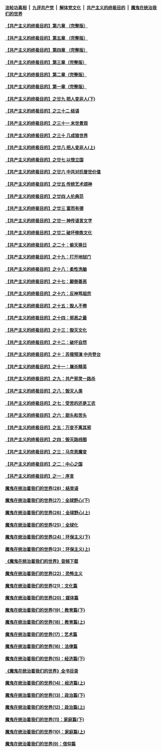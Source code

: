 ####  [法轮功真相](../../../../basic/blob/master/README.md?t=09221700) &nbsp;|&nbsp; [九评共产党](../../../../9ping.md/blob/master/README.md?t=09221700) &nbsp;|&nbsp; [解体党文化](../../../../jtdwh.md/blob/master/README.md?t=09221700)  &nbsp;|&nbsp; [共产主义的终极目的](../../../../gczydzjmd.md/blob/master/README.md?t=09221700) &nbsp;|&nbsp; [魔鬼在统治我们的世界](../../../../mgztzwmdsj.md/blob/master/README.md?t=09221700) 

#### [【共产主义的终极目的】第六章 （完整版）](../pages/nsc422/n11428913.md?t=09221700) 

#### [【共产主义的终极目的】第五章 （完整版）](../pages/nsc422/n11428912.md?t=09221700) 

#### [【共产主义的终极目的】第四章 （完整版）](../pages/nsc422/n11428907.md?t=09221700) 

#### [【共产主义的终极目的】第三章（完整版）](../pages/nsc422/n11428848.md?t=09221700) 

#### [【共产主义的终极目的】第二章（完整版）](../pages/nsc422/n11428831.md?t=09221700) 

#### [【共产主义的终极目的】第一章（完整版）](../pages/nsc422/n11417651.md?t=09221700) 

#### [【共产主义的终极目的】之廿九 把人变非人(下)](../pages/nsc422/n11344140.md?t=09221700) 

#### [【共产主义的终极目的】之三十二 结语](../pages/nsc422/n11360535.md?t=09221700) 

#### [【共产主义的终极目的】之三十一 末世景观](../pages/nsc422/n11351129.md?t=09221700) 

#### [【共产主义的终极目的】之三十 几成狼世界](../pages/nsc422/n11348280.md?t=09221700) 

#### [【共产主义的终极目的】之廿八 把人变非人(上)](../pages/nsc422/n11340492.md?t=09221700) 

#### [【共产主义的终极目的】之廿七 以恨立国](../pages/nsc422/n11336944.md?t=09221700) 

#### [【共产主义的终极目的】之廿六 中共对抗普世价值](../pages/nsc422/n11324785.md?t=09221700) 

#### [【共产主义的终极目的】之廿五 传统艺术颂神](../pages/nsc422/n11296396.md?t=09221700) 

#### [【共产主义的终极目的】之廿四 人伦典范](../pages/nsc422/n11296397.md?t=09221700) 

#### [【共产主义的终极目的】之廿三 富而有德](../pages/nsc422/n11283598.md?t=09221700) 

#### [【共产主义的终极目的】之廿一 神传语言文字](../pages/nsc422/n11263265.md?t=09221700) 

#### [【共产主义的终极目的】之廿二 破坏修炼文化](../pages/nsc422/n11245728.md?t=09221700) 

#### [【共产主义的终极目的】之二十：偷天换日](../pages/nsc422/n11238846.md?t=09221700) 

#### [【共产主义的终极目的】之十九：打开地狱门](../pages/nsc422/n11206376.md?t=09221700) 

#### [【共产主义的终极目的】之十八：柔性洗脑](../pages/nsc422/n11199994.md?t=09221700) 

#### [【共产主义的终极目的】之十七：颠倒善恶](../pages/nsc422/n11179782.md?t=09221700) 

#### [【共产主义的终极目的】之十六：反神骂祖宗](../pages/nsc422/n11166798.md?t=09221700) 

#### [【共产主义的终极目的】之十五：毁人不倦](../pages/nsc422/n11166792.md?t=09221700) 

#### [【共产主义的终极目的】之十四：邪恶之最](../pages/nsc422/n11150249.md?t=09221700) 

#### [【共产主义的终极目的】之十三：毁灭文化](../pages/nsc422/n11135227.md?t=09221700) 

#### [【共产主义的终极目的】之十二：破坏自然](../pages/nsc422/n11135214.md?t=09221700) 

#### [【共产主义的终极目的】之十：苏俄预演 中共登台](../pages/nsc422/n11118424.md?t=09221700) 

#### [【共产主义的终极目的】之十一：屠杀精英](../pages/nsc422/n11118442.md?t=09221700) 

#### [【共产主义的终极目的】之九：共产邪灵一路杀](../pages/nsc422/n11114139.md?t=09221700) 

#### [【共产主义的终极目的】之八：毁灭人类](../pages/nsc422/n11108503.md?t=09221700) 

#### [【共产主义的终极目的】之七：受苦的还是工农](../pages/nsc422/n11101809.md?t=09221700) 

#### [【共产主义的终极目的】之六：甜头和苦头](../pages/nsc422/n11096971.md?t=09221700) 

#### [【共产主义的终极目的】之五：万变不离其邪](../pages/nsc422/n11091285.md?t=09221700) 

#### [【共产主义的终极目的】之四：毁灭路线图](../pages/nsc422/n11086284.md?t=09221700) 

#### [【共产主义的终极目的】之三：马克思魔变](../pages/nsc422/n11061941.md?t=09221700) 

#### [【共产主义的终极目的】之二：中心之国](../pages/nsc422/n11047728.md?t=09221700) 

#### [【共产主义的终极目的】之一：序言](../pages/nsc422/n11086077.md?t=09221700) 

#### [魔鬼在统治着我们的世界(28)：结束语](../pages/nsc422/n10936246.md?t=09221700) 

#### [魔鬼在统治着我们的世界(27)：全球野心(下)](../pages/nsc422/n10928319.md?t=09221700) 

#### [魔鬼在统治着我们的世界(26)：全球野心(上)](../pages/nsc422/n10900318.md?t=09221700) 

#### [魔鬼在统治着我们的世界(25)：全球化](../pages/nsc422/n10788205.md?t=09221700) 

#### [魔鬼在统治着我们的世界(24)：环保主义(下)](../pages/nsc422/n10695307.md?t=09221700) 

#### [魔鬼在统治着我们的世界(23)：环保主义(上)](../pages/nsc422/n10688613.md?t=09221700) 

#### [《魔鬼在统治着我们的世界》音频下载](../pages/nsc422/n10635553.md?t=09221700) 

#### [魔鬼在统治着我们的世界(22)：恐怖主义](../pages/nsc422/n10614727.md?t=09221700) 

#### [魔鬼在统治着我们的世界(21)：文化篇](../pages/nsc422/n10597706.md?t=09221700) 

#### [魔鬼在统治着我们的世界(20)：媒体篇](../pages/nsc422/n10586579.md?t=09221700) 

#### [魔鬼在统治着我们的世界(19)：教育篇(下)](../pages/nsc422/n10564808.md?t=09221700) 

#### [魔鬼在统治着我们的世界(18)：教育篇(上)](../pages/nsc422/n10526970.md?t=09221700) 

#### [魔鬼在统治着我们的世界(17)：艺术篇](../pages/nsc422/n10499093.md?t=09221700) 

#### [魔鬼在统治着我们的世界(16)：法律篇](../pages/nsc422/n10485969.md?t=09221700) 

#### [魔鬼在统治着我们的世界(15)：经济篇(下)](../pages/nsc422/n10469975.md?t=09221700) 

#### [《魔鬼在统治着我们的世界》全书目录](../pages/nsc422/n10464261.md?t=09221700) 

#### [魔鬼在统治着我们的世界(14)：经济篇(上)](../pages/nsc422/n10457370.md?t=09221700) 

#### [魔鬼在统治着我们的世界(13)：政治篇(下)](../pages/nsc422/n10448270.md?t=09221700) 

#### [魔鬼在统治着我们的世界(12)：政治篇(上)](../pages/nsc422/n10444576.md?t=09221700) 

#### [魔鬼在统治着我们的世界(11)：家庭篇(下)](../pages/nsc422/n10440961.md?t=09221700) 

#### [魔鬼在统治着我们的世界(10)：家庭篇(上)](../pages/nsc422/n10435448.md?t=09221700) 

#### [魔鬼在统治着我们的世界(9)：信仰篇](../pages/nsc422/n10432159.md?t=09221700) 

